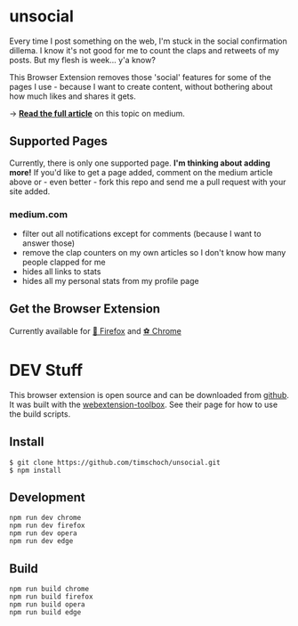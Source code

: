# unsocial

Every time I post something on the web, I'm stuck in the social confirmation dillema. I know it's not good for me to count the claps and retweets of my posts. But my flesh is week... y'a know?

This Browser Extension removes those 'social' features for some of the pages I use - because I want to create content, without bothering about how much likes and shares it gets.

-> [**Read the full article**](https://tsc.li/unsocial) on this topic on medium.

## Supported Pages

Currently, there is only one supported page.
**I'm thinking about adding more!** If you'd like to get a page added, comment on the medium article above or - even better - fork this repo and send me a pull request with your site added.


### **medium.com**
- filter out all notifications except for comments (because I want to answer those)
- remove the clap counters on my own articles so I don't know how many people clapped for me
- hides all links to stats
- hides all my personal stats from my profile page


## Get the Browser Extension

Currently available for [🦊 Firefox](https://tsc.li/unsocial-firefox) and [⚽ Chrome](https://tsc.li/unsocial.chrome)

# DEV Stuff

This browser extension is open source and can be downloaded from [github](https://tsc.li/unsocial-code). It was built with the [webextension-toolbox](https://github.com/HaNdTriX/webextension-toolbox). See their page for how to use the build scripts.

## Install

    $ git clone https://github.com/timschoch/unsocial.git
	$ npm install

## Development

    npm run dev chrome
    npm run dev firefox
    npm run dev opera
    npm run dev edge

## Build

    npm run build chrome
    npm run build firefox
    npm run build opera
    npm run build edge